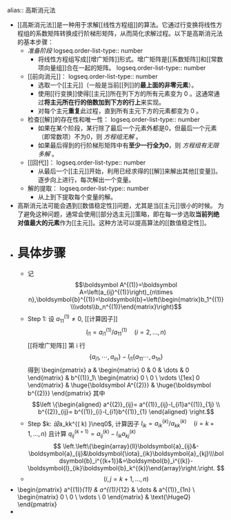 alias:: 高斯消元法

- [[高斯消元法]]是一种用于求解[[线性方程组]]的算法。它通过行变换将线性方程组的系数矩阵转换成行阶梯形矩阵，从而简化求解过程。以下是高斯消元法的基本步骤：
	- *准备阶段* 
	  logseq.order-list-type:: number
		- 将线性方程组写成[[增广矩阵]]形式。增广矩阵是[[系数矩阵]]和[[常数项向量组]]合在一起的矩阵。
		  logseq.order-list-type:: number
	- [[前向消元]]：
	  logseq.order-list-type:: number
		- 选取一个[[主元]]（一般是当前[[列]]的**最上面的非零元素**）。
		- 使用[[行变换]]使得[[主元]]所在列下方的所有元素变为 0 。这通常通过**将主元所在行的倍数加到下方的行上**来实现。
		- 对每个主元**重复**此过程，直到所有主元下方的元素都变为 0 。
	- 检查[[解]]的存在性和唯一性：
	  logseq.order-list-type:: number
		- 如果在某个阶段，某行除了最后一个元素外都是0，但最后一个元素（即常数项）不为0，则 *方程组无解* 。
		- 如果最后得到的行阶梯形矩阵中有**至少一行全为0**，则 *方程组有无限多解* 。
	- [[回代]]：
	  logseq.order-list-type:: number
		- 从最后一个[[主元]]开始，利用已经求得的[[解]]来解出其他[[变量]]。
		  逐步向上进行，每次解出一个变量。
	- 解的提取：
	  logseq.order-list-type:: number
		- 从上到下提取每个变量的解。
- 高斯消元法可能会遇到[[数值稳定性]]问题，尤其是当[[主元]]很小的时候。
  为了避免这种问题，通常会使用[[部分选主元]]策略，即在每一步选取**当前列绝对值最大的元素**作为[[主元]]。这种方法可以提高算法的[[数值稳定性]]。
- # 具体步骤
	- 记 
	  $$\boldsymbol A^{(1)}=\boldsymbol A=\left(a_{ij}^{(1)}\right)_{n\times n},\boldsymbol{b}^{(1)}=\boldsymbol{b}=\left(\begin{matrix}b_1^{(1)}\\\vdots\\b_n^{(1)}\end{matrix}\right)$$
	- Step 1: 设 $a_{11}^{(1)}\neq0$, [[计算因子]] 
	  $$l_{i1}=a_{i1}^{(1)}/a_{11}^{(1)}\quad(i=2,...,n)$$ 
	  [[将增广矩阵]] 第 i 行
	  $$\{a_{i1},\cdots,a_{in}\} - l_{i1} \{a_{11}\cdots,a_{1n}\}$$
	  得到
	  \begin{pmatrix}
	   a & \begin{matrix} 0 & 0 & \dots & 0 \end{matrix} & b^{(1)}_1\\
	   \begin{matrix} 0 \\ 0 \\ \vdots \\[1ex] 0 \end{matrix} & \huge{\boldsymbol A^{(2)}} & \huge{\boldsymbol b^{(2)}}
	  \end{pmatrix}
	  其中
	  $$\left \{\begin{aligned} 
	  a^{(2)}_{ij}= a^{(1)}_{ij}-l_{i1}a^{(1)}_{1j} \\ 
	  b^{(2)}_{ij}= b^{(1)}_{i}-l_{i1}b^{(1)}_{1}
	  \end{aligned} \right.$$
	- Step $k: $设$a_kk^{( k) }\neq0$, 计算因子 $l_{ik}=a_{ik}^{(k)}/a_{kk}^{(k)}\quad(i=k+1,...,n)$ 且计算
	  $q_{ij}^{(k+1)}=a_{ij}^{(k)}-l_{ik}a_{kj}^{(k)}$
	  $$
	  \left.\left\{\begin{array}{ll}\boldsymbol{a}_{ij}&-\boldsymbol{a}_{ij}&\boldsymbol{\iota}_{ik}\boldsymbol{a}_{kj}\\\boldsymbol{b}_i^{(k+1)}&=\boldsymbol{b}_i^{(k)}-\boldsymbol{l}_{ik}\boldsymbol{b}_k^{(k)}\end{array}\right.\right.
	  $$
	- $$
	  (i,j=k+1,...,n)
	  $$
- \begin{pmatrix}
  a^{(1)}_{11} & a^{(1)}_{12} & \dots & a^{(1)}_{1n} \\
  \begin{matrix} 0 \\ 0 \\ \vdots \\ 0 \end{matrix} &  \text{\Huge$Q$}
  \end{pmatrix}
-